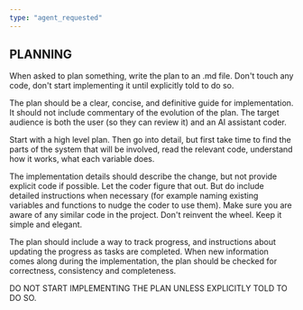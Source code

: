 ```yaml
---
type: "agent_requested"
---
```


## PLANNING ##

When asked to plan something, write the plan to an .md file. Don't touch any code, don't start implementing it until explicitly told to do so. 

The plan should be a clear, concise, and definitive guide for implementation. It should not include commentary of the evolution of the plan. The target audience is both the user (so they can review it) and an AI assistant coder.

Start with a high level plan. Then go into detail, but first take time to find the parts of the system that will be involved, read the relevant code, understand how it works, what each variable does.

The implementation details should describe the change, but not provide explicit code if possible. Let the coder figure that out. But do include detailed instructions when necessary (for example naming existing variables and functions to nudge the coder to use them). Make sure you are aware of any similar code in the project. Don't reinvent the wheel. Keep it simple and elegant.

The plan should include a way to track progress, and instructions about updating the progress as tasks are completed. When new information comes along during the implementation, the plan should be checked for correctness, consistency and completeness.

DO NOT START IMPLEMENTING THE PLAN UNLESS EXPLICITLY TOLD TO DO SO.